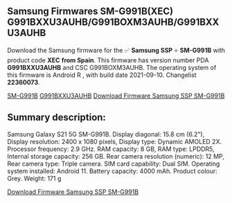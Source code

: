 <h2>Samsung Firmwares SM-G991B(XEC) G991BXXU3AUHB/G991BOXM3AUHB/G991BXXU3AUHB</h2>
Download the Samsung firmware for the ✅ <strong>Samsung SSP </strong> ⭐ <strong>SM-G991B</strong> with product code <strong>XEC</strong> <strong> from Spain</strong>. This firmware has version number PDA <strong>G991BXXU3AUHB</strong> and CSC G991BOXM3AUHB. The operating system of this firmware is Android R , with build date 2021-09-10. Changelist <strong>22360073</strong>.


[SM-G991B](https://samfirm.shop/samsung/model/SM-G991B)
[G991BXXU3AUHB](https://samfirm.shop/samsung/pda/G991BXXU3AUHB)
[Download Firmware Samsung SSP SM-G991B](https://samfirm.shop/samsung/firmware/454721)
<h2>Summary description:</h2>
<p>Samsung Galaxy S21 5G SM-G991B. Display diagonal: 15.8 cm (6.2"), Display resolution: 2400 x 1080 pixels, Display type: Dynamic AMOLED 2X. Processor frequency: 2.9 GHz. RAM capacity: 8 GB, RAM type: LPDDR5, Internal storage capacity: 256 GB. Rear camera resolution (numeric): 12 MP, Rear camera type: Triple camera. SIM card capability: Dual SIM. Operating system installed: Android 11. Battery capacity: 4000 mAh. Product colour: Grey. Weight: 171 g</p>


[Download Firmware Samsung SSP SM-G991B](https://samfirm.shop/samsung/firmware/454721)
